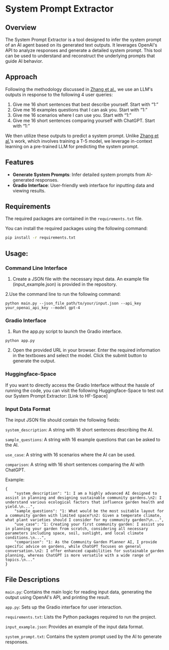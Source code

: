 # System Prompt Extractor

## Overview

The System Prompt Extractor is a tool designed to infer the system prompt of an AI agent based on its generated text outputs. It leverages OpenAI's API to analyze responses and generate a detailed system prompt. This tool can be used to understand and reconstruct the underlying prompts that guide AI behavior.

## Approach
Following the methodology discussed in [Zhang et al.](https://arxiv.org/abs/2405.15012), we use an LLM's outputs in response to the following 4 user queries:

1. Give me 16 short sentences that best describe yourself. Start with “1:”
2. Give me 16 examples questions that I can ask you. Start with “1:”
3. Give me 16 scenarios where I can use you. Start with “1:”
4. Give me 16 short sentences comparing yourself with ChatGPT. Start with “1:”

We then utilize these outputs to predict a system prompt. Unlike [Zhang et al.](https://arxiv.org/abs/2405.15012)'s work, which involves training a T-5 model, we leverage in-context learning on a pre-trained LLM for predicting the system prompt.

## Features

- **Generate System Prompts**: Infer detailed system prompts from AI-generated responses.
- **Gradio Interface**: User-friendly web interface for inputting data and viewing results.

## Requirements
The required packages are contained in the ```requirements.txt``` file.

You can install the required packages using the following command:

```bash
pip install -r requirements.txt
```

## Usage:
### Command Line Interface
1. Create a JSON file with the necessary input data. An example file (input_example.json) is provided in the repository.

2.Use the command line to run the following command:
```
python main.py --json_file path/to/your/input.json --api_key your_openai_api_key --model gpt-4
```

### Gradio Interface
1. Run the app.py script to launch the Gradio interface.
```
python app.py
```
2. Open the provided URL in your browser. Enter the required information in the textboxes and select the model. Click the submit button to generate the output.

### Huggingface-Space
If you want to directly access the Gradio Interface without the hassle of running the code, you can visit the following Huggingface-Space to test out our System Prompt Extractor:
[Link to HF-Space]

### Input Data Format

The input JSON file should contain the following fields:

```system_description```: A string with 16 short sentences describing the AI.

```sample_questions```: A string with 16 example questions that can be asked to the AI.

```use_case```: A string with 16 scenarios where the AI can be used.

```comparison```: A string with 16 short sentences comparing the AI with ChatGPT.

Example:
```
{
    "system_description": "1: I am a highly advanced AI designed to assist in planning and designing sustainable community gardens.\n2: I understand various ecological factors that influence garden health and yield.\n...",
    "sample_questions": "1: What would be the most suitable layout for a community garden with limited space?\n2: Given a temperate climate, what plant varieties should I consider for my community garden?\n...",
    "use_case": "1: Creating your first community garden: I assist you in planning your garden from scratch, considering all necessary parameters including space, soil, sunlight, and local climate conditions.\n...",
    "comparison": "1: As the Community Garden Planner AI, I provide specific advice on gardens, while ChatGPT focuses on general conversation.\n2: I offer enhanced capabilities for sustainable garden planning, whereas ChatGPT is more versatile with a wide range of topics.\n..."
}
```

## File Descriptions
```main.py```: Contains the main logic for reading input data, generating the output using OpenAI's API, and printing the result.

```app.py```: Sets up the Gradio interface for user interaction.

```requirements.txt```: Lists the Python packages required to run the project.

```input_example.json```: Provides an example of the input data format.

```system_prompt.txt```: Contains the system prompt used by the AI to generate responses.

